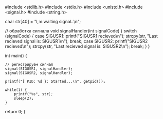#include <stdlib.h>
#include <stdio.h>
#include <unistd.h>
#include <signal.h>
#include <string.h>

char str[40] = "I,m waiting signal..\n";

// обработка сигнала
void signalHandler(int signalCode) {
	switch (signalCode) {
		case SIGUSR1:
		printf("SIGUSR1 recieved\n");
		strcpy(str, "Last recieved signal is: SIGUSR1\n");
		break;
		case SIGUSR2:
		printf("SIGUSR2 recieved\n");
		strcpy(str, "Last recieved signal is: SIGUSR2\n");
		break;
	}
}

int main() {

	// регистрируем сигнал
	signal(SIGUSR1, signalHandler);
	signal(SIGUSR2, signalHandler);

	printf("[ PID: %d }: Started...\n", getpid());

	while(1) {
		printf("%s", str);
		sleep(2);
	}
return 0;
}
